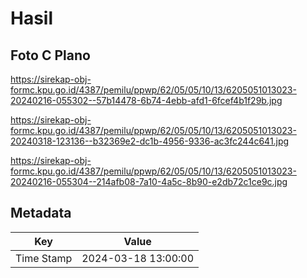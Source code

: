 # Hasil

## Foto C Plano

https://sirekap-obj-formc.kpu.go.id/4387/pemilu/ppwp/62/05/05/10/13/6205051013023-20240216-055302--57b14478-6b74-4ebb-afd1-6fcef4b1f29b.jpg

https://sirekap-obj-formc.kpu.go.id/4387/pemilu/ppwp/62/05/05/10/13/6205051013023-20240318-123136--b32369e2-dc1b-4956-9336-ac3fc244c641.jpg

https://sirekap-obj-formc.kpu.go.id/4387/pemilu/ppwp/62/05/05/10/13/6205051013023-20240216-055304--214afb08-7a10-4a5c-8b90-e2db72c1ce9c.jpg


## Metadata

| Key        | Value               |
| ---------- | ------------------- |
| Time Stamp | 2024-03-18 13:00:00 |




